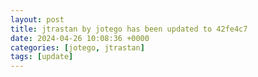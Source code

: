 ```yaml
---
layout: post
title: jtrastan by jotego has been updated to 42fe4c7
date: 2024-04-26 10:08:36 +0000
categories: [jotego, jtrastan]
tags: [update]
---
```


